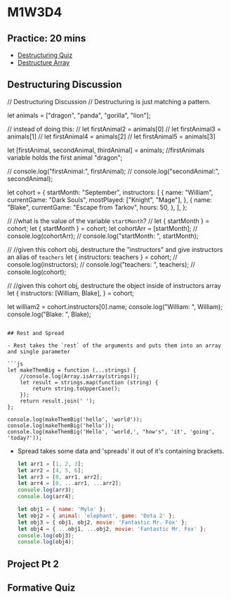 # M1W3D4

## Practice: 20 mins

- [Destructuring Quiz]
- [Destructure Array]

## Destructuring Discussion

// Destructuring Discussion
// Destructuring is just matching a pattern.

let animals = ["dragon", "panda", "gorilla", "lion"];

// instead of doing this:
// let firstAnimal2 = animals[0]
// let firstAnimal3 = animals[1]
// let firstAnimal4 = animals[2]
// let firstAnimal5 = animals[3]

let [firstAnimal, secondAnimal, thirdAnimal] = animals; //firstAnimals variable holds the first animal "dragon";

// console.log("firstAnimal:", firstAnimal);
// console.log("secondAnimal:", secondAnimal);

let cohort = {
  startMonth: "September",
  instructors: [
    {
      name: "William",
      currentGame: "Dark Souls",
      mostPlayed: ["Knight", "Mage"],
    },
    {
      name: "Blake",
      currentGame: "Escape from Tarkov",
      hours: 50,
    },
  ],
};

// //what is the value of the variable `startMonth`?
// let { startMonth } = cohort;
let { startMonth } = cohort;
let cohortArr = [startMonth];
// console.log(cohortArr);
// console.log("startMonth: ", startMonth);

// //given this cohort obj, destructure the "instructors" and give instructors an alias of `teachers`
let { instructors: teachers } = cohort;
// console.log(instructors);
// console.log("teachers: ", teachers);
// console.log(cohort);

// //given this cohort obj, destructure the object inside of instructors array
let {
  instructors: [William, Blake],
} = cohort;

let william2 = cohort.instructors[0].name;
console.log("William: ", William);
console.log("Blake: ", Blake);
  ```

## Rest and Spread

- Rest takes the `rest` of the arguments and puts them into an array and single parameter

  ```js
  let makeThemBig = function (...strings) {
      //console.log(Array.isArray(strings));
      let result = strings.map(function (string) {
          return string.toUpperCase();
      });
      return result.join(' ');
  };

  console.log(makeThemBig('hello', 'world'));
  console.log(makeThemBig('hello'));
  console.log(makeThemBig('Hello', 'world,', "how's", 'it', 'going', 'today?'));
  ```

- Spread takes some data and 'spreads' it out of it's containing brackets.

  ```js
  let arr1 = [1, 2, 3];
  let arr2 = [4, 5, 6];
  let arr3 = [0, arr1, arr2];
  let arr4 = [0, ...arr1, ...arr2];
  console.log(arr3);
  console.log(arr4);

  let obj1 = { name: 'Mylo' };
  let obj2 = { animal: 'elephant', game: 'Dota 2' };
  let obj3 = { obj1, obj2, movie: 'Fantastic Mr. Fox' };
  let obj4 = { ...obj1, ...obj2, movie: 'Fantastic Mr. Fox' };
  console.log(obj3);
  console.log(obj4);
  ```

## Project Pt 2

## Formative Quiz

[Destructuring Quiz]: https://open.appacademy.io/learn/part-time-canonical/pt-week-3-canonical/destructuring-quiz
[Destructure Array]: https://open.appacademy.io/learn/part-time-canonical/pt-week-3-canonical/destructure-array
